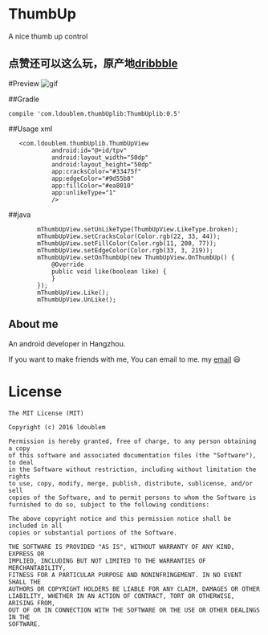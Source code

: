# ThumbUp
A nice thumb up control

点赞还可以这么玩，原产地[dribbble](https://dribbble.com/shots/2661577-Like-Unlike-microinteraction-for-Loliful-io)
---
#Preview
![gif](https://github.com/ldoublem/ThumbUp/blob/master/screenShot/shot.gif)

##Gradle
```
compile 'com.ldoublem.thumbUplib:ThumbUplib:0.5'
```

##Usage  xml
```
   <com.ldoublem.thumbUplib.ThumbUpView
            android:id="@+id/tpv"
            android:layout_width="50dp"
            android:layout_height="50dp"
            app:cracksColor="#33475f"
            app:edgeColor="#9d55b8"
            app:fillColor="#ea8010"
            app:unlikeType="1"
            />
```
##java
```
        mThumbUpView.setUnLikeType(ThumbUpView.LikeType.broken);
        mThumbUpView.setCracksColor(Color.rgb(22, 33, 44));
        mThumbUpView.setFillColor(Color.rgb(11, 200, 77));
        mThumbUpView.setEdgeColor(Color.rgb(33, 3, 219));
        mThumbUpView.setOnThumbUp(new ThumbUpView.OnThumbUp() {
            @Override
            public void like(boolean like) {
            }
        });
        mThumbUpView.Like();
        mThumbUpView.UnLike();
```
## About me

An android developer in Hangzhou.

If you want to make friends with me, You can email to me.
my [email](mailto:1227102260@qq.com) :smiley:


License
=======

    The MIT License (MIT)

	Copyright (c) 2016 ldoublem

	Permission is hereby granted, free of charge, to any person obtaining a copy
	of this software and associated documentation files (the "Software"), to deal
	in the Software without restriction, including without limitation the rights
	to use, copy, modify, merge, publish, distribute, sublicense, and/or sell
	copies of the Software, and to permit persons to whom the Software is
	furnished to do so, subject to the following conditions:

	The above copyright notice and this permission notice shall be included in all
	copies or substantial portions of the Software.

	THE SOFTWARE IS PROVIDED "AS IS", WITHOUT WARRANTY OF ANY KIND, EXPRESS OR
	IMPLIED, INCLUDING BUT NOT LIMITED TO THE WARRANTIES OF MERCHANTABILITY,
	FITNESS FOR A PARTICULAR PURPOSE AND NONINFRINGEMENT. IN NO EVENT SHALL THE
	AUTHORS OR COPYRIGHT HOLDERS BE LIABLE FOR ANY CLAIM, DAMAGES OR OTHER
	LIABILITY, WHETHER IN AN ACTION OF CONTRACT, TORT OR OTHERWISE, ARISING FROM,
	OUT OF OR IN CONNECTION WITH THE SOFTWARE OR THE USE OR OTHER DEALINGS IN THE
	SOFTWARE.



